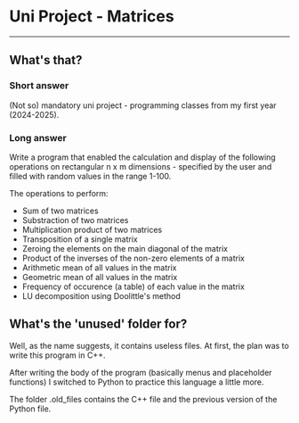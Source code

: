 # Uni Project - Matrices
---

## What's that?
### Short answer
(Not so) mandatory uni project - programming classes from my first year (2024-2025).

### Long answer
Write a program that enabled the calculation and display of the following operations on rectangular n x m dimensions - specified by the user and filled with random values in the range 1-100.

The operations to perform:
- Sum of two matrices
- Substraction of two matrices
- Multiplication product of two matrices
- Transposition of a single matrix
- Zeroing the elements on the main diagonal of the matrix
- Product of the inverses of the non-zero elements of a matrix
- Arithmetic mean of all values in the matrix
- Geometric mean of all values in the matrix
- Frequency of occurence (a table) of each value in the matrix
- LU decomposition using Doolittle's method

## What's the 'unused' folder for?
Well, as the name suggests, it contains useless files. 
At first, the plan was to write this program in C++. 

After writing the body of the program (basically menus and placeholder functions) I switched to Python to practice this language a little more.

The folder .old_files contains the C++ file and the previous version of the Python file.